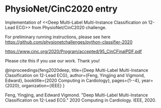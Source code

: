 # PhysioNet/CinC2020 entry

Implementation of <<Deep Multi-Label Multi-Instance Classification on 12-Lead ECG>> from PhysioNet/CinC2020 challenge.

For preliminary running instructions, please see here https://github.com/physionetchallenges/python-classifier-2020

https://www.cinc.org/2020/Program/accepted/95_CinCFinalPDF.pdf

Please cite this if you use our work. Thank you!

@inproceedings{feng2020deep,
  title={Deep Multi-Label Multi-Instance Classification on 12-Lead ECG},
  author={Feng, Yingjing and Vigmond, Edward},
  booktitle={2020 Computing in Cardiology},
  pages={1--4},
  year={2020},
  organization={IEEE}
}

Feng, Yingjing, and Edward Vigmond. "Deep Multi-Label Multi-Instance Classification on 12-Lead ECG." 2020 Computing in Cardiology. IEEE, 2020.
